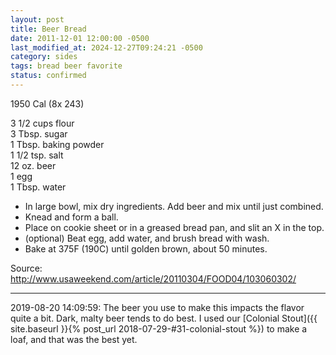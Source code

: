 ```yaml
---
layout: post
title: Beer Bread
date: 2011-12-01 12:00:00 -0500
last_modified_at: 2024-12-27T09:24:21 -0500
category: sides
tags: bread beer favorite
status: confirmed
---
```

1950 Cal (8x 243)

3 1/2 cups flour  
3 Tbsp. sugar  
1 Tbsp. baking powder  
1 1/2 tsp.  salt  
12 oz. beer  
1 egg  
1 Tbsp. water  

* In large bowl, mix dry ingredients.  Add beer and mix until just combined.
* Knead and form a ball.
* Place on cookie sheet or in a greased bread pan, and slit an X in the top.
* (optional) Beat egg, add water, and brush bread with wash.
* Bake at 375F (190C) until golden brown, about 50 minutes.

Source: <http://www.usaweekend.com/article/20110304/FOOD04/103060302/>

---

2019-08-20 14:09:59: The beer you use to make this impacts the flavor quite a bit.
Dark, malty beer tends to do best.  I used our [Colonial Stout]({{ site.baseurl }}{% post_url 2018-07-29-#31-colonial-stout %}) to make a loaf, and
that was the best yet.
